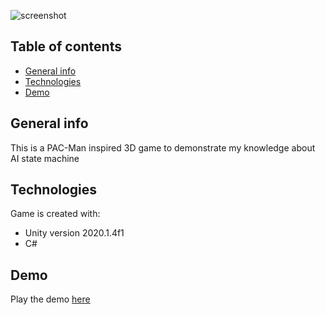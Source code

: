 ![screenshot](/Assets/ReadMeRes/screenshot_001.png "Gameplay screenshot")
## Table of contents
* [General info](#general-info)
* [Technologies](#technologies)
* [Demo](#demo)

## General info
This is a PAC-Man inspired 3D game to demonstrate my knowledge about AI state machine

## Technologies
Game is created with:
* Unity version 2020.1.4f1
* C#

## Demo
Play the demo [here](https://www.seromyr.com/ai-state-machine)
